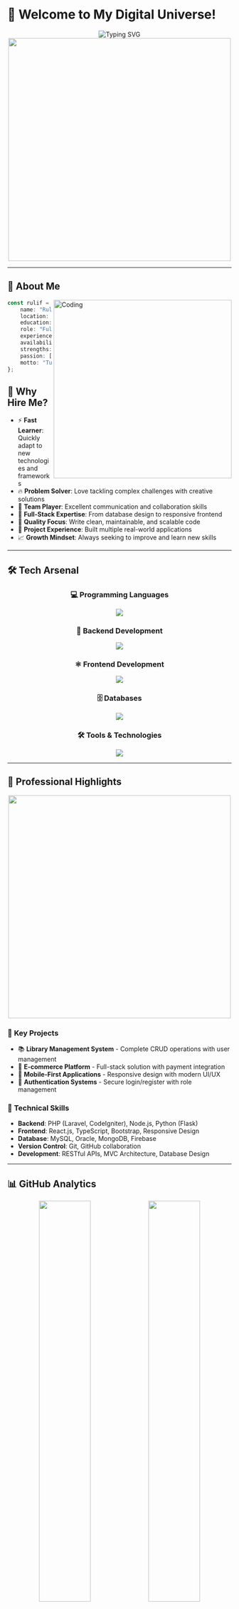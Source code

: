 # 🚀 Welcome to My Digital Universe!

<div align="center">
  <img src="https://readme-typing-svg.herokuapp.com/?font=Fira+Code&size=32&duration=2800&pause=2000&color=A9FEF7&center=true&vCenter=true&width=600&lines=Hey+there!+I'm+Rulif+Fadria+%F0%9F%91%8B;Full-Stack+Developer+%F0%9F%92%BB;Ready+for+New+Opportunities+%F0%9F%9A%80;Building+Amazing+Solutions+%F0%9F%8C%9F" alt="Typing SVG" />
</div>

<div align="center">
  <img src="https://user-images.githubusercontent.com/74038190/225813708-98b745f2-7d22-48cf-9150-083f1b00d6c9.gif" width="500">
</div>

---

## 🎯 About Me

<img align="right" alt="Coding" width="400" src="https://user-images.githubusercontent.com/74038190/229223263-cf2e4b07-2615-4f87-9c38-e37600f8381a.gif">

```typescript
const rulif = {
    name: "Rulif Fadria Nirwansyah",
    location: "Bandung, Indonesia 🇮🇩",
    education: "Universitas Sangga Buana",
    role: "Full-Stack Developer",
    experience: "2+ Years in Web Development",
    availability: "Open to opportunities",
    strengths: ["Problem Solving", "Team Collaboration", "Fast Learning"],
    passion: ["Clean Code", "Innovation", "User Experience"],
    motto: "Turning ideas into digital reality! 💫"
};
```

## 🎯 Why Hire Me?

- ⚡ **Fast Learner**: Quickly adapt to new technologies and frameworks
- 🔥 **Problem Solver**: Love tackling complex challenges with creative solutions  
- 🤝 **Team Player**: Excellent communication and collaboration skills
- 📱 **Full-Stack Expertise**: From database design to responsive frontend
- 🎯 **Quality Focus**: Write clean, maintainable, and scalable code
- 🚀 **Project Experience**: Built multiple real-world applications
- 📈 **Growth Mindset**: Always seeking to improve and learn new skills

---

## 🛠️ Tech Arsenal

<div align="center">

### 💻 Programming Languages
<img src="https://skillicons.dev/icons?i=php,javascript,typescript,python,java,html,css" />

### 🚀 Backend Development  
<img src="https://skillicons.dev/icons?i=laravel,codeigniter,nodejs,flask" />

### ⚛️ Frontend Development
<img src="https://skillicons.dev/icons?i=react,bootstrap,jquery" />

### 🗄️ Databases
<img src="https://skillicons.dev/icons?i=mysql,mongodb,oracle,firebase" />

### 🛠️ Tools & Technologies
<img src="https://skillicons.dev/icons?i=git,github,vscode,figma,android,docker" />

</div>

---

## 💼 Professional Highlights

<div align="center">
  <img src="https://user-images.githubusercontent.com/74038190/212284087-bbe7e430-757e-4901-90bf-4cd2ce3e1852.gif" width="500">
</div>

### 🎯 **Key Projects**
- 📚 **Library Management System** - Complete CRUD operations with user management
- 🛒 **E-commerce Platform** - Full-stack solution with payment integration
- 📱 **Mobile-First Applications** - Responsive design with modern UI/UX
- 🔐 **Authentication Systems** - Secure login/register with role management

### 🌟 **Technical Skills**
- **Backend**: PHP (Laravel, CodeIgniter), Node.js, Python (Flask)
- **Frontend**: React.js, TypeScript, Bootstrap, Responsive Design
- **Database**: MySQL, Oracle, MongoDB, Firebase
- **Version Control**: Git, GitHub collaboration
- **Development**: RESTful APIs, MVC Architecture, Database Design

---

## 📊 GitHub Analytics

<div align="center">
  <img width="48%" src="https://github-readme-stats.vercel.app/api?username=rulifcode&show_icons=true&theme=tokyonight&hide_border=true" />
  <img width="48%" src="https://github-readme-streak-stats.herokuapp.com/?user=rulifcode&theme=tokyonight&hide_border=true" />
</div>

<div align="center">
  <img src="https://github-readme-stats.vercel.app/api/top-langs/?username=rulifcode&layout=compact&theme=tokyonight&hide_border=true" />
</div>

---

## 🏆 GitHub Trophies

<div align="center">
  <img src="https://github-profile-trophy.vercel.app/?username=rulifcode&theme=tokyonight&no-frame=true&row=2&column=4" />
</div>

---

## 📈 Contribution Activity

<div align="center">
  <img src="https://github-readme-activity-graph.vercel.app/graph?username=rulifcode&theme=tokyo-night&hide_border=true&area=true" />
</div>

---

## 🎯 What I'm Looking For

<div align="center">
  <img src="https://user-images.githubusercontent.com/74038190/212284158-e840e285-664b-44d7-b79b-e264b5e54825.gif" width="400">
</div>

- 💼 **Full-Stack Developer** positions
- 🌱 **Junior to Mid-level** opportunities  
- 🏢 **Tech companies** with growth opportunities
- 🤝 **Collaborative teams** that value innovation
- 📚 **Continuous learning** environment
- 🌏 **Remote or Bandung-based** positions

---

## 🌐 Let's Connect!

<div align="center">
  
[![LinkedIn](https://img.shields.io/badge/LinkedIn-0077B5?style=for-the-badge&logo=linkedin&logoColor=white)](https://linkedin.com/in/www.linkedin.com/in/ruliffadrian)
[![Instagram](https://img.shields.io/badge/Instagram-E4405F?style=for-the-badge&logo=instagram&logoColor=white)](https://instagram.com/ruliffadrian)
[![GitHub](https://img.shields.io/badge/GitHub-100000?style=for-the-badge&logo=github&logoColor=white)](https://github.com/rulifcode)
[![Email](https://img.shields.io/badge/Email-D14836?style=for-the-badge&logo=gmail&logoColor=white)](mailto:ruliffax@gmail.com)

</div>

---

## 💫 Fun Facts & Personal Touch

<div align="center">
  <img src="https://user-images.githubusercontent.com/74038190/212284100-561aa473-3905-4a80-b561-0d28506553ee.gif" width="600">
</div>

- 🎓 **Active Computer Science Student** at Universitas Sangga Buana
- 📚 **Library System Enthusiast** - Built multiple management systems
- 🌱 **Daily Learner** - Always exploring new technologies
- ☕ **Coffee Powered** - Best debugging happens with good coffee
- 🎯 **Open Source Contributor** - Giving back to the community
- 🏀 **Work-Life Balance** - Coding by day, sports by evening
- 🎵 **Music Lover** - Coding playlist always ready!

---

## 📞 Ready to Collaborate?

<div align="center">
  <img src="https://user-images.githubusercontent.com/74038190/221352975-94759904-aa4c-4032-a8ab-b546efb9c478.gif" width="400">
</div>

**I'm currently available for:**
- 💼 Full-time opportunities
- 🤝 Freelance projects  
- 👥 Collaborative development
- 🎯 Internship programs
- 📚 Knowledge sharing sessions

**Response Time:** Usually within 24 hours ⚡

---

<div align="center">
  <img src="https://capsule-render.vercel.app/api?type=waving&color=gradient&height=100&section=footer" />
</div>

<div align="center">
  
### 🌟 "Great code is not just written, it's crafted with passion" 🌟
### 💼 Open for Opportunities | 🚀 Ready to Build Amazing Things

<img src="https://komarev.com/ghpvc/?username=rulifcode&label=Profile%20Views&color=brightgreen&style=flat-square" />

**Let's build something amazing together! 🚀**

</div>
